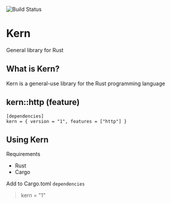 ![Build Status](https://github.com/ltheinrich/kern/workflows/Rust/badge.svg)

# Kern
General library for Rust

## What is Kern?
Kern is a general-use library for the Rust programming language

## kern::http (feature)
```
[dependencies]
kern = { version = "1", features = ["http"] }
```

## Using Kern
Requirements
 - Rust
 - Cargo

Add to Cargo.toml `dependencies`
> kern = "1"
